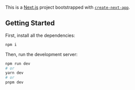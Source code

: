 This is a [Next.js](https://nextjs.org/) project bootstrapped with [`create-next-app`](https://github.com/vercel/next.js/tree/canary/packages/create-next-app).

## Getting Started

First, install all the dependencies:

```bash
npm i
```

Then, run the development server:

```bash
npm run dev
# or
yarn dev
# or
pnpm dev
```

